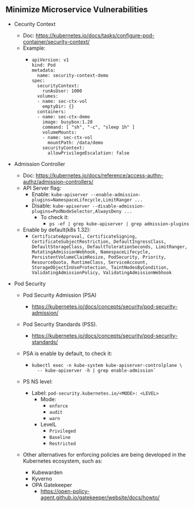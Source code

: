 ## Minimize Microservice Vulnerabilities

- Cecurity Context
  - Doc: <https://kubernetes.io/docs/tasks/configure-pod-container/security-context/>
  - Example:
    - ```
      apiVersion: v1
      kind: Pod
      metadata:
        name: security-context-demo
      spec:
        securityContext:
          runAsUser: 1000
        volumes:
        - name: sec-ctx-vol
          emptyDir: {}
        containers:
        - name: sec-ctx-demo
          image: busybox:1.28
          command: [ "sh", "-c", "sleep 1h" ]
          volumeMounts:
          - name: sec-ctx-vol
            mountPath: /data/demo
          securityContext:
            allowPrivilegeEscalation: false
      ```

- Admission Controller
  - Doc: <https://kubernetes.io/docs/reference/access-authn-authz/admission-controllers/>
  - API Server flag:
    - Enable: `kube-apiserver --enable-admission-plugins=NamespaceLifecycle,LimitRanger ...`
    - Disable: `kube-apiserver --disable-admission-plugins=PodNodeSelector,AlwaysDeny ...`
      - To check it:
        - `ps -ef | grep kube-apiserver | grep admission-plugins`
  - Enable by default(k8s 1.32):
    - `CertificateApproval, CertificateSigning, CertificateSubjectRestriction, DefaultIngressClass, DefaultStorageClass, DefaultTolerationSeconds, LimitRanger, MutatingAdmissionWebhook, NamespaceLifecycle, PersistentVolumeClaimResize, PodSecurity, Priority, ResourceQuota, RuntimeClass, ServiceAccount, StorageObjectInUseProtection, TaintNodesByCondition, ValidatingAdmissionPolicy, ValidatingAdmissionWebhook`


- Pod Security
  - Pod Security Admission (PSA)
    - <https://kubernetes.io/docs/concepts/security/pod-security-admission/>
  - Pod Security Standards (PSS).
    - <https://kubernetes.io/docs/concepts/security/pod-security-standards/>
  
  - PSA is enable by default, to check it:
    - ```
      kubectl exec -n kube-system kube-apiserver-controlplane \
        -- kube-apiserver -h | grep enable-admission`
      ```
  - PS NS level:
    - Label: `pod-security.kubernetes.io/<MODE>: <LEVEL>`
      - Mode:
        - `enforce`
        - `audit`
        - `warn`
      - LevelL
        - `Privileged`
        - `Baseline`
        - `Restricted`

  - Other alternatives for enforcing policies are being developed in the Kubernetes ecosystem, such as:
    - Kubewarden
    - Kyverno
    - OPA Gatekeeper
      - <https://open-policy-agent.github.io/gatekeeper/website/docs/howto/>
